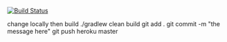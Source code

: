 [![Build Status](https://travis-ci.org/danielocana/katana.svg?branch=master)](https://travis-ci.org/danielocana/katana)

change locally then build ./gradlew clean build
git add .
git commit -m "the message here"
git push heroku master